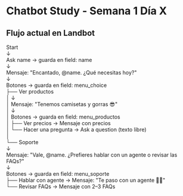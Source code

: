 # Chatbot Study - Semana 1 Día X

## Flujo actual en Landbot

Start  
   ↓  
Ask name → guarda en field: name  
   ↓  
Mensaje: "Encantado, @name. ¿Qué necesitas hoy?"  
   ↓  
Botones → guarda en field: menu_choice  
   ├── Ver productos  
   │      ↓  
   │   Mensaje: "Tenemos camisetas y gorras 😎"  
   │      ↓  
   │   Botones → guarda en field: menu_productos  
   │         ├── Ver precios → Mensaje con precios  
   │         └── Hacer una pregunta → Ask a question (texto libre)  
   │  
   └── Soporte  
          ↓  
       Mensaje: "Vale, @name. ¿Prefieres hablar con un agente o revisar las FAQs?"  
          ↓  
       Botones → guarda en field: menu_soporte  
              ├── Hablar con agente → Mensaje: "Te paso con un agente 👩‍💻"  
              └── Revisar FAQs → Mensaje con 2–3 FAQs  

